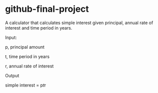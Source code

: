 # github-final-project
A calculator that calculates simple interest given principal, annual rate of interest and time period in years.

Input:

   p, principal amount
   
   t, time period in years  
   
   r, annual rate of interest
   
Output

   simple interest = p*t*r
